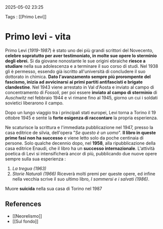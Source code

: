 2025-05-02 23:25

Tags : [[Primo Levi]]

# Primo levi - vita

Primo Levi (*1919-1987*) è stato uno dei più grandi scrittori del Novecento, **celebre sopratutto per aver testimoniato, in molte sue opere lo sterminio degli ebrei.** Si da giovane nonostante le sue origini ebraiche **riesce a studiare** nella sua adolescenza e a terminare il suo corso di studi. Nel 1938 gli è permesso, essendo già iscritto all'università di concludere il suo dottorato in chimica. **Dato l'avanzamento sempre più prorompente del fascismo, inizia ad avvicinarsi ai primi partiti antifascisti e brigate clandestine**. Nel 1943 viene arrestato in Val d'Aosta e inviato al campo di concentramento di *Fossoli*, per poi essere **inviato al campo di sterminio** di *Auschwitz* nel febbraio 1944 e vi rimane fino al 1945, giorno un cui i soldati sovietici liberarono il campo.

Dopo un lungo viaggio tra i principali stati europei, Levi torna a Torino il 19 ottobre 1945 e sente la **forte esigenza di raccontare** la propria esperienza.

Ne scaturisce la scrittura e l'immediata pubblicazione nel 1947, presso la casa editrice de silvia, dell'opera "*Se questo è un uomo*". **Il libro in queste prime fasi non ha successo** e viene letto solo da poche centinaia di persone. Solo qualche decennio dopo, nel **1958**, alla ripubblicazione della casa editrice Enaudi, che il libro ha un **successo internazionale**. L'attività poetica di Levi si intensificherà ancor di più, pubblicando due nuove opere sempre sulla sua esperienza : 
1. *La tregua (1963)*
2. *Storie Naturali (1966)*
Riceverà molti premi per queste opere, ed infine nella vecchia scrive il suo ultimo libro, *I sommersi e i salvati (1986)*.

Muore **suicida** nella sua casa di Torino nel 1987
## References

- [[Neorelismo]]
- [[Sul fondo]]